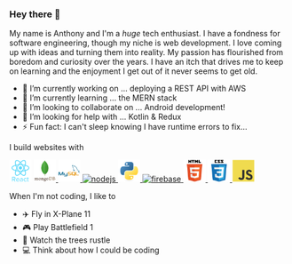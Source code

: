 ### Hey there 👋
My name is Anthony and I'm a *huge* tech enthusiast. I have a fondness for software engineering, though my niche is web development. I love coming up with ideas and turning them into reality. My passion has flourished from boredom and curiosity over the years. I have an itch that drives me to keep on learning and the enjoyment I get out of it never seems to get old.
- 🔭 I’m currently working on ... deploying a REST API with AWS
- 🌱 I’m currently learning ... the MERN stack
- 👯 I’m looking to collaborate on ... Android development!
- 🤔 I’m looking for help with ... Kotlin & Redux
- ⚡ Fun fact: I can't sleep knowing I have runtime errors to fix...

I build websites with 
<p align="left">
<a href="https://reactjs.org/" target="_blank" rel="noreferrer"> <img src="https://raw.githubusercontent.com/devicons/devicon/master/icons/react/react-original-wordmark.svg" alt="react" width="40" height="40"/></a>
   <a href="https://www.mongodb.com/" target="_blank" rel="noreferrer"> <img src="https://raw.githubusercontent.com/devicons/devicon/master/icons/mongodb/mongodb-original-wordmark.svg" alt="mongodb" width="40" height="40"/> </a>
   <a href="https://www.mysql.com/" target="_blank" rel="noreferrer"> <img src="https://raw.githubusercontent.com/devicons/devicon/master/icons/mysql/mysql-original-wordmark.svg" alt="mysql" width="40" height="40"/>
  <a href="https://nodejs.org" target="_blank" rel="noreferrer"> <img src="https://android-js.github.io/img/nodejs-icon-logo-png-transparent.png" alt="nodejs" width="40" height="40"/> </a>
  <a href="https://www.python.org" target="_blank" rel="noreferrer"> <img src="https://raw.githubusercontent.com/devicons/devicon/master/icons/python/python-original.svg" alt="python" width="40" height="40"/> </a>
  <a href="https://firebase.google.com/" target="_blank" rel="noreferrer"> <img src="https://www.vectorlogo.zone/logos/firebase/firebase-icon.svg" alt="firebase" width="40" height="40"/> </a>
  <a href="https://www.w3.org/html/" target="_blank" rel="noreferrer"> <img src="https://raw.githubusercontent.com/devicons/devicon/master/icons/html5/html5-original-wordmark.svg" alt="html5" width="40" height="40"/> </a>
  <a href="https://www.w3schools.com/css/" target="_blank" rel="noreferrer"> <img src="https://raw.githubusercontent.com/devicons/devicon/master/icons/css3/css3-original-wordmark.svg" alt="css3" width="40" height="40"/> </a>
  <a href="https://developer.mozilla.org/en-US/docs/Web/JavaScript" target="_blank" rel="noreferrer"> <img src="https://raw.githubusercontent.com/devicons/devicon/master/icons/javascript/javascript-original.svg" alt="javascript" width="40" height="40"/> </a>
</p>
  
When I'm not coding, I like to
- ✈️ Fly in X-Plane 11
- 🎮 Play Battlefield 1
- 🍃 Watch the trees rustle
- 💻 Think about how I could be coding

